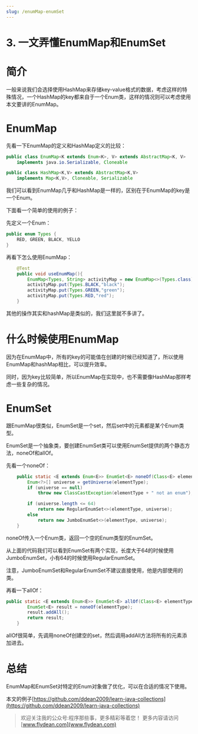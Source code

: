 ```yaml
---
slug: /enumMap-enumSet
---
```


# 3. 一文弄懂EnumMap和EnumSet

# 简介

一般来说我们会选择使用HashMap来存储key-value格式的数据，考虑这样的特殊情况，一个HashMap的key都来自于一个Enum类，这样的情况则可以考虑使用本文要讲的EnumMap。

# EnumMap

先看一下EnumMap的定义和HashMap定义的比较：

~~~java
public class EnumMap<K extends Enum<K>, V> extends AbstractMap<K, V>
    implements java.io.Serializable, Cloneable
~~~

~~~java
public class HashMap<K,V> extends AbstractMap<K,V>
    implements Map<K,V>, Cloneable, Serializable 
~~~

我们可以看到EnumMap几乎和HashMap是一样的，区别在于EnumMap的key是一个Enum。

下面看一个简单的使用的例子：

先定义一个Enum：

~~~java
public enum Types {
    RED, GREEN, BLACK, YELLO
}
~~~

再看下怎么使用EnumMap：

~~~java
    @Test
    public void useEnumMap(){
        EnumMap<Types, String> activityMap = new EnumMap<>(Types.class);
        activityMap.put(Types.BLACK,"black");
        activityMap.put(Types.GREEN,"green");
        activityMap.put(Types.RED,"red");
    }
~~~

其他的操作其实和hashMap是类似的，我们这里就不多讲了。

# 什么时候使用EnumMap

因为在EnumMap中，所有的key的可能值在创建的时候已经知道了，所以使用EnumMap和hashMap相比，可以提升效率。

同时，因为key比较简单，所以EnumMap在实现中，也不需要像HashMap那样考虑一些复杂的情况。

# EnumSet

跟EnumMap很类似，EnumSet是一个set，然后set中的元素都是某个Enum类型。

EnumSet是一个抽象类，要创建EnumSet类可以使用EnumSet提供的两个静态方法，noneOf和allOf。

先看一个noneOf：

~~~java
    public static <E extends Enum<E>> EnumSet<E> noneOf(Class<E> elementType) {
        Enum<?>[] universe = getUniverse(elementType);
        if (universe == null)
            throw new ClassCastException(elementType + " not an enum");

        if (universe.length <= 64)
            return new RegularEnumSet<>(elementType, universe);
        else
            return new JumboEnumSet<>(elementType, universe);
    }
~~~

noneOf传入一个Enum类，返回一个空的Enum类型的EnumSet。

从上面的代码我们可以看到EnumSet有两个实现，长度大于64的时候使用JumboEnumSet，小有64的时候使用RegularEnumSet。

注意，JumboEnumSet和RegularEnumSet不建议直接使用，他是内部使用的类。

再看一下allOf：

~~~java
public static <E extends Enum<E>> EnumSet<E> allOf(Class<E> elementType) {
        EnumSet<E> result = noneOf(elementType);
        result.addAll();
        return result;
    }
~~~

allOf很简单，先调用noneOf创建空的set，然后调用addAll方法将所有的元素添加进去。

# 总结

EnumMap和EnumSet对特定的Enum对象做了优化，可以在合适的情况下使用。

本文的例子[https://github.com/ddean2009/learn-java-collections](https://github.com/ddean2009/learn-java-collections)

> 欢迎关注我的公众号:程序那些事，更多精彩等着您！
> 更多内容请访问 [www.flydean.com](www.flydean.com)




